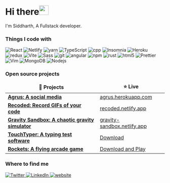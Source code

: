 <h1>Hi there<img src="https://emojis.slackmojis.com/emojis/images/1643514476/4594/blob-wave.gif?1643514476" width="30"/></h1>
<p>I'm Siddharth, A Fullstack developer.</p>

<h3>Things I code with</h3>
<p color="">
  <img alt="React" src="https://img.shields.io/badge/-React-45b8d8?style=flat-square&logo=react&logoColor=white" />
  <img alt="Netlify" src="https://img.shields.io/badge/-Netlify-33A9BE?style=flat-square&logo=netlify&logoColor=white" />
  <img alt="yarn" src="https://img.shields.io/badge/-Yarn-347CBA?style=flat-square&logo=yarn&logoColor=white" />
  <img alt="TypeScript" src="https://img.shields.io/badge/-TypeScript-007ACC?style=flat-square&logo=typescript&logoColor=white" />
  <img alt="cpp" src="https://img.shields.io/badge/-C++-007ACC?style=flat-square&logo=cpp&logoColor=white" />
  <img alt="Insomnia" src="https://img.shields.io/badge/-Insomnia-5849BE?style=flat-square&logo=insomnia&logoColor=white" />
  <img alt="Heroku" src="https://img.shields.io/badge/-Heroku-430098?style=flat-square&logo=heroku&logoColor=white" />
  <img alt="redux" src="https://img.shields.io/badge/-Redux-764ABC?style=flat-square&logo=redux&logoColor=white" />
  <img alt="Vite" src="https://img.shields.io/badge/-Vite-AC00FF?style=flat-square&logo=vite&logoColor=white" /> 
  <img alt="Sass" src="https://img.shields.io/badge/-Sass-CC6699?style=flat-square&logo=sass&logoColor=white" />
  <img alt="git" src="https://img.shields.io/badge/-Git-F05032?style=flat-square&logo=git&logoColor=white" />
  <img alt="angular" src="https://img.shields.io/badge/-Angular-DD0031?style=flat-square&logo=angular&logoColor=white" />
  <img alt="npm" src="https://img.shields.io/badge/-NPM-CB3837?style=flat-square&logo=npm&logoColor=white" />
  <img alt="rust" src="https://img.shields.io/badge/-Rust-CB3837?style=flat-square&logo=rust&logoColor=white" />
  <img alt="html5" src="https://img.shields.io/badge/-HTML5-E34F26?style=flat-square&logo=html5&logoColor=white" />
  <img alt="Prettier" src="https://img.shields.io/badge/-Prettier-F7B93E?style=flat-square&logo=prettier&logoColor=white" />
  <img alt="Vim" src="https://img.shields.io/badge/-Vim-00A627?style=flat-square&logo=vim&logoColor=white" /> 
  <img alt="MongoDB" src="https://img.shields.io/badge/-MongoDB-13aa52?style=flat-square&logo=mongodb&logoColor=white" />
  <img alt="Nodejs" src="https://img.shields.io/badge/-Nodejs-43853d?style=flat-square&logo=Node.js&logoColor=white" />
</p>
<h3>Open source projects</h3>
<table>
  <thead align="center">
    <tr border: none;>
      <td><b>🎁 Projects</b></td>
      <td><b>⭐ Live</b></td>
    </tr>
  </thead>
  <tbody>
    <tr>
      <td><a href="https://github.com/siddharthroy12/Agrus"><b>Agrus: A social media</b></a></td>
      <td><a href="https://agrus.herokuapp.com/">agrus.herokuapp.com</a></td>
    </tr>
    <tr>
      <td><a href="https://github.com/siddharthroy12/recoded"><b>Recoded: Record GIFs of your code</b></a></td>
      <td><a href="https://recoded.netlify.app/">recoded.netlify.app</a></td>
    </tr>
    <tr>
      <td><a href="https://github.com/siddharthroy12/Gravity-Sandbox"><b>Gravity Sandbox: A chaotic gravity simulator</b></a></td>
      <td><a href="https://gravity-sandbox.netlify.app/">gravity-sandbox.netlify.app</a></td>
    </tr>
    <tr>
      <td><a href="https://github.com/siddharthroy12/TouchTyper"><b>TouchTyper: A typing test software</b></a></td>
      <td><a href="https://github.com/siddharthroy12/TouchTyper">Download</a></td>
    </tr>
    <tr>
      <td><a href="https://www.lexaloffle.com/bbs/?pid=111184"><b>Rockets: A flying arcade game</b></a></td>
      <td><a href="https://siddharthroy12.itch.io/rockets">Download and Play</a></td>
    </tr>
  </tbody>
</table>
<h3>Where to find me</h3>
<p>
  <a href="https://twitter.com/reactoverflow" target="_blank">
    <img alt="Twitter" src="https://img.shields.io/badge/twitter-%231DA1F2.svg?&style=for-the-badge&logo=twitter&logoColor=white" />
  </a>
  <a href="https://www.linkedin.com/in/reactoverflow/" target="_blank">
    <img alt="LinkedIn" src="https://img.shields.io/badge/linkedin-%230077B5.svg?&style=for-the-badge&logo=linkedin&logoColor=white" />
  </a>
  <a href="https://siddharthroy.netlify.app/" target="_blank">
    <img alt="website" src="https://img.shields.io/badge/mywebsite-%2312100E.svg?&style=for-the-badge&logoColor=white" />
  </a>
</p>
